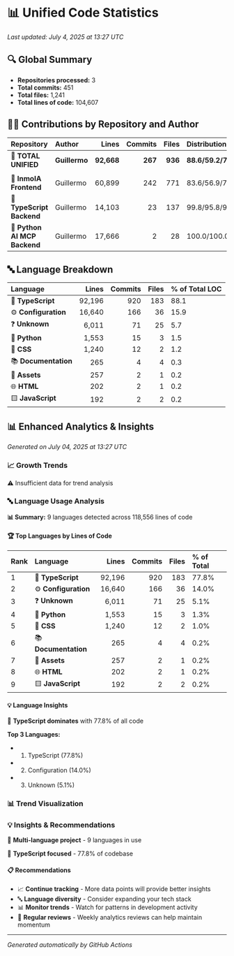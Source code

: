 # 📊 Unified Code Statistics

*Last updated: July 4, 2025 at 13:27 UTC*

## 🔍 Global Summary

- **Repositories processed:** 3
- **Total commits:** 451
- **Total files:** 1,241
- **Total lines of code:** 104,607

## 👨‍💻 Contributions by Repository and Author

| Repository | Author | Lines | Commits | Files | Distribution % |
|:-----------|:-------|------:|--------:|------:|:---------------|
| **🌟 TOTAL UNIFIED** | **Guillermo** | **92,668** | **267** | **936** | **88.6/59.2/75.4** |
| | | | | | |
| 📁 **InmoIA Frontend** | Guillermo | 60,899 | 242 | 771 | 83.6/56.9/71.8 |
| 📁 **TypeScript Backend** | Guillermo | 14,103 | 23 | 137 | 99.8/95.8/98.6 |
| 📁 **Python AI MCP Backend** | Guillermo | 17,666 | 2 | 28 | 100.0/100.0/100.0 |
## 🔤 Language Breakdown

| Language | Lines | Commits | Files | % of Total LOC |
|:---------|------:|--------:|------:|:---------------|
| 🔷 **TypeScript** | 92,196 | 920 | 183 | 88.1 |
| ⚙️ **Configuration** | 16,640 | 166 | 36 | 15.9 |
| ❓ **Unknown** | 6,011 | 71 | 25 | 5.7 |
| 🐍 **Python** | 1,553 | 15 | 3 | 1.5 |
| 🎨 **CSS** | 1,240 | 12 | 2 | 1.2 |
| 📚 **Documentation** | 265 | 4 | 4 | 0.3 |
| 🎨 **Assets** | 257 | 2 | 1 | 0.2 |
| 🌐 **HTML** | 202 | 2 | 1 | 0.2 |
| 🟨 **JavaScript** | 192 | 2 | 2 | 0.2 |
## 📊 Enhanced Analytics & Insights

*Generated on July 04, 2025 at 13:27 UTC*

### 📈 Growth Trends

⚠️ Insufficient data for trend analysis

### 🔤 Language Usage Analysis

**📊 Summary:** 9 languages detected across 118,556 lines of code

#### 🏆 Top Languages by Lines of Code

| Rank | Language | Lines | Commits | Files | % of Total |
|:-----|:---------|------:|--------:|------:|:-----------|
| 1 | 🔷 **TypeScript** | 92,196 | 920 | 183 | 77.8% |
| 2 | ⚙️ **Configuration** | 16,640 | 166 | 36 | 14.0% |
| 3 | ❓ **Unknown** | 6,011 | 71 | 25 | 5.1% |
| 4 | 🐍 **Python** | 1,553 | 15 | 3 | 1.3% |
| 5 | 🎨 **CSS** | 1,240 | 12 | 2 | 1.0% |
| 6 | 📚 **Documentation** | 265 | 4 | 4 | 0.2% |
| 7 | 🎨 **Assets** | 257 | 2 | 1 | 0.2% |
| 8 | 🌐 **HTML** | 202 | 2 | 1 | 0.2% |
| 9 | 🟨 **JavaScript** | 192 | 2 | 2 | 0.2% |

#### 💡 Language Insights

🎯 **TypeScript dominates** with 77.8% of all code

**Top 3 Languages:**
- 1. TypeScript (77.8%)
- 2. Configuration (14.0%)
- 3. Unknown (5.1%)

### 📊 Trend Visualization

### 💡 Insights & Recommendations

🔄 **Multi-language project** - 9 languages in use

🎯 **TypeScript focused** - 77.8% of codebase

#### 📋 Recommendations

- 📈 **Continue tracking** - More data points will provide better insights
- 🔤 **Language diversity** - Consider expanding your tech stack
- 📊 **Monitor trends** - Watch for patterns in development activity
- 🔄 **Regular reviews** - Weekly analytics reviews can help maintain momentum


---
*Generated automatically by GitHub Actions*